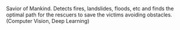 Savior of Mankind. Detects fires, landslides, floods, etc and finds the optimal path for the rescuers to save the victims avoiding obstacles. (Computer Vision, Deep Learning)